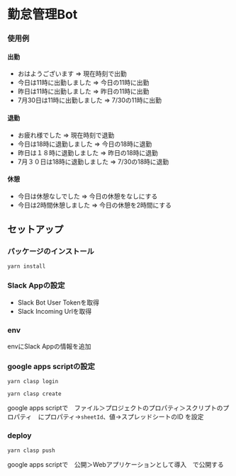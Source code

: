 # 勤怠管理Bot

### 使用例

#### 出勤

- おはようございます => 現在時刻で出勤
- 今日は11時に出勤しました => 今日の11時に出勤
- 昨日は11時に出勤しました => 昨日の11時に出勤
- 7月30日は11時に出勤しました => 7/30の11時に出勤

#### 退勤

- お疲れ様でした => 現在時刻で退勤
- 今日は18時に退勤しました => 今日の18時に退勤
- 昨日は１８時に退勤しました => 昨日の18時に退勤
- 7月３０日は18時に退勤しました => 7/30の18時に退勤

#### 休憩

- 今日は休憩なしでした => 今日の休憩をなしにする
- 今日は2時間休憩しました => 今日の休憩を2時間にする

## セットアップ

### パッケージのインストール
```
yarn install
```

### Slack Appの設定

- Slack Bot User Tokenを取得
- Slack Incoming Urlを取得

### env

envにSlack Appの情報を追加

### google apps scriptの設定
```
yarn clasp login
```

```
yarn clasp create
```

google apps scriptで　ファイル＞プロジェクトのプロパティ＞スクリプトのプロパティ　にプロパティ->`sheetId`、値->スプレッドシートのID を設定

### deploy
```
yarn clasp push
```

google apps scriptで　公開＞Webアプリケーションとして導入　で公開する
